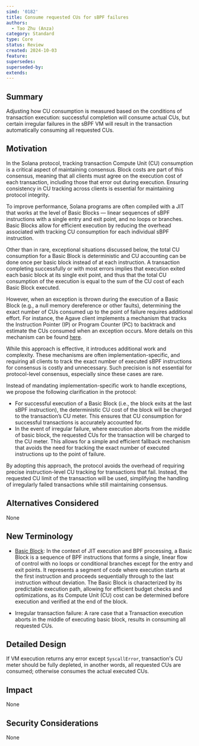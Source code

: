 ```yaml
---
simd: '0182'
title: Consume requested CUs for sBPF failures
authors:
  - Tao Zhu (Anza)
category: Standard
type: Core
status: Review 
created: 2024-10-03
feature:
supersedes:
superseded-by:
extends:
---
```


## Summary

Adjusting how CU consumption is measured based on the conditions of transaction
execution: successful completion will consume actual CUs, but certain irregular
failures in the sBPF VM will result in the transaction automatically consuming
all requested CUs.

## Motivation

In the Solana protocol, tracking transaction Compute Unit (CU) consumption is a
critical aspect of maintaining consensus. Block costs are part of this
consensus, meaning that all clients must agree on the execution cost of each
transaction, including those that error out during execution. Ensuring
consistency in CU tracking across clients is essential for maintaining protocol
integrity.

To improve performance, Solana programs are often compiled with a JIT that works
at the level of Basic Blocks — linear sequences of sBPF instructions with a
single entry and exit point, and no loops or branches. Basic Blocks allow for
efficient execution by reducing the overhead associated with tracking CU
consumption for each individual sBPF instruction.

Other than in rare, exceptional situations discussed below, the total CU
consumption for a Basic Block is deterministic and CU accounting can be
done once per basic block instead of at each instruction. A transaction
completing successfully or with most errors implies that execution exited each
basic block at its single exit point, and thus that the total CU consumption of
the execution is equal to the sum of the CU cost of each Basic Block executed.

However, when an exception is thrown during the execution of a Basic Block
(e.g., a null memory dereference or other faults), determining the exact number
of CUs consumed up to the point of failure requires additional effort. For
instance, the Agave client implements a mechanism that tracks the Instruction
Pointer (IP) or Program Counter (PC) to backtrack and estimate the CUs consumed
when an exception occurs. More details on this mechanism can be found
[here](https://github.com/solana-labs/rbpf/blob/57139e9e1fca4f01155f7d99bc55cdcc25b0bc04/src/jit.rs#L267).

While this approach is effective, it introduces additional work and complexity.
These mechanisms are often implementation-specific, and requiring all clients to
track the exact number of executed sBPF instructions for consensus is costly and
unnecessary. Such precision is not essential for protocol-level consensus,
especially since these cases are rare.

Instead of mandating implementation-specific work to handle exceptions, we
propose the following clarification in the protocol:

- For successful execution of a Basic Block (i.e., the block exits at the last
 sBPF instruction), the deterministic CU cost of the block will be charged to
the transaction’s CU meter. This ensures that CU consumption for successful
transactions is accurately accounted for.
- In the event of irregular failure, where execution aborts from the middle of
basic block, the requested CUs for the transaction will be charged to the CU
meter. This allows for a simple and efficient fallback mechanism that avoids the
need for tracking the exact number of executed instructions up to the point of
failure.

By adopting this approach, the protocol avoids the overhead of requiring precise
instruction-level CU tracking for transactions that fail. Instead, the requested
CU limit of the transaction will be used, simplifying the handling of
irregularly failed transactions while still maintaining consensus.

## Alternatives Considered

None

## New Terminology

- [Basic Block](https://en.wikipedia.org/wiki/Basic_block): In the context of
  JIT execution and BPF processing, a Basic Block is a sequence of BPF
instructions that forms a single, linear flow of control with no loops or
conditional branches except for the entry and exit points. It represents a
segment of code where execution starts at the first instruction and proceeds
sequentially through to the last instruction without deviation. The Basic Block
is characterized by its predictable execution path, allowing for efficient
budget checks and optimizations, as its Compute Unit (CU) cost can be determined
before execution and verified at the end of the block.

- Irregular transaction failure: A rare case that a Transaction execution aborts
in the middle of executing basic block, results in consuming all requested CUs.

## Detailed Design

If VM execution returns any error except `SyscallError`, transaction's CU meter
should be fully depleted, in another words, all requested CUs are consumed;
otherwise consumes the actual executed CUs.

## Impact

None

## Security Considerations

None

